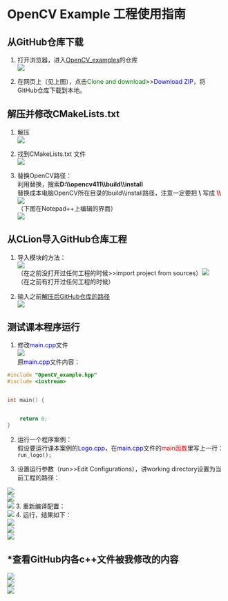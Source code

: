 # OpenCV Example 工程使用指南

## 从GitHub仓库下载

1. 打开浏览器，进入[OpenCV_examples](https://github.com/Baiyun-u-smartAI/OpenCV_examples)的仓库<br/>![](https://ae01.alicdn.com/kf/Hde48b6c40fdb48bcbc9e4922b8737d92Q.png)

2. 在网页上（见上图），点击<font color="green">Clone and download</font>>><font color="blue">Download ZIP</font>，将GitHub仓库下载到本地。

## 解压并修改CMakeLists.txt

1. <span name="path">解压</span><br/>![](https://ae01.alicdn.com/kf/Hb2de70e3a1db4dcabdf9957732dc7982p.png)

2. 找到CMakeLists.txt 文件<br/>![](https://ae01.alicdn.com/kf/Hff63f79c7645434cb5c120035198dd19U.png)

3. 替换OpenCV路径：<br/>利用替换，搜索**D:\\\\opencv411\\\\build\\\\install**<br/>替换成本电脑OpenCV所在目录的build\\\install路径，注意一定要把 **\\** 写成 <font color="red"><b>\\\\</b></font> <br/>![](https://ae01.alicdn.com/kf/Hf4a96e42070e47ab9fa63615efc9610fJ.png)<br/>（下图在Notepad++上编辑的界面）<br/>![](https://ae01.alicdn.com/kf/Hcdf374ed9a5b4c9bad97ea7de41ff3f23.png)<br/>

## 从CLion导入GitHub仓库工程

1. 导入模块的方法：<br/>![](https://ae01.alicdn.com/kf/H114d316377af49e68dba41cdf23d3ab46.png)<br/>（在之前没打开过任何工程的时候>>import project from sources）![](https://ae01.alicdn.com/kf/H7dc5681118ee4fb1b238e7d3e0b9f971l.png)<br/>（在之前有打开过任何工程的时候）

2. 输入之前[解压后GitHub仓库的路径](#path)<br/>![](https://ae01.alicdn.com/kf/He17347e6bdb64eb6b17d06098242386dt.png)

## 测试课本程序运行

1. 修改<font color="blue">main.cpp</font>文件<br/>![](https://ae01.alicdn.com/kf/Ha4ef95afc9e941038e9327b522d83e5ba.png)<br/>原<font color="blue">main.cpp</font>文件内容：<br/>
```cpp
#include "OpenCV_example.hpp"
#include <iostream>


int main() {


    return 0;
}
```

2. 运行一个程序案例：<br/>假设要运行课本案例的<font color="blue">Logo.cpp</font>，在<font color="blue">main.cpp</font>文件的<font color="red">main函数</font>里写上一行：`run_logo();`

3. 设置运行参数（run>>Edit Configurations），讲working directory设置为当前工程的路径：

![](https://ae01.alicdn.com/kf/He54ec77f7b914b089cc8fda37ea002abA.png)<br/>
![](https://ae01.alicdn.com/kf/Hd8a96a7130f442f48d368332e1c366fcK.png)<br/>
![](https://ae01.alicdn.com/kf/H91ed51fc020c491180faf8620198c691Y.png)
3. 重新编译配置：<br/>
![](https://ae01.alicdn.com/kf/H3e8f3160a8b1465aafdd6245f0b3af1aw.png)
4. 运行，结果如下：<br/>
![](https://ae01.alicdn.com/kf/H9bb321335dfd41838ae6805c10372b6aw.png)<br/>
![](https://ae01.alicdn.com/kf/H481d2ad454eb40c9a39057eb67d6b6deT.png)<br/>
![](https://ae01.alicdn.com/kf/Hae694e815c3c4fb894b3c758dd5417ffb.png)

## *查看GitHub内各c++文件被我修改的内容

![](https://ae01.alicdn.com/kf/H67ac481c13ba4a11a845a736ac56122e4.png)<br/>
![](https://ae01.alicdn.com/kf/Ha8d571253ce0475faa09374320d6601br.png)<br/>
![](https://ae01.alicdn.com/kf/Hf2a469fe4517492aa926fc4957e3c4dey.png)